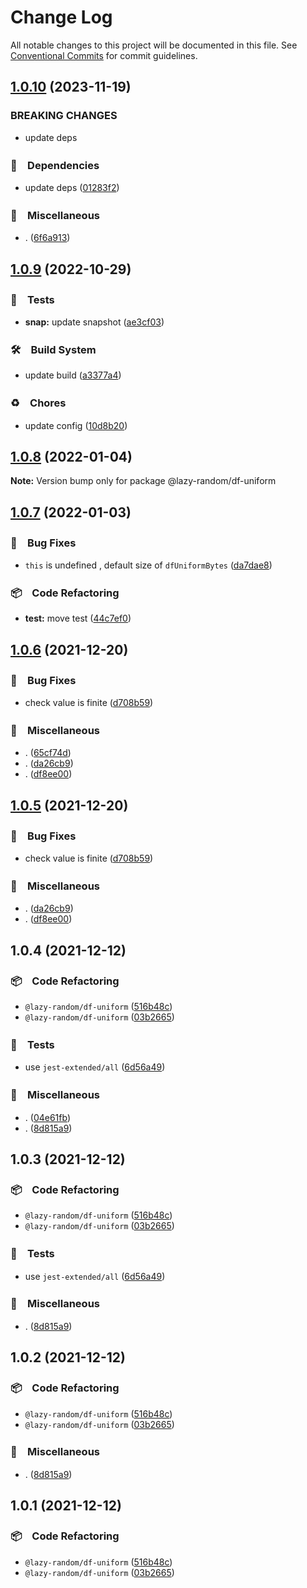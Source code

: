# Change Log

All notable changes to this project will be documented in this file.
See [Conventional Commits](https://conventionalcommits.org) for commit guidelines.

## [1.0.10](https://github.com/bluelovers/ws-random/compare/@lazy-random/df-uniform@1.0.9...@lazy-random/df-uniform@1.0.10) (2023-11-19)


### BREAKING CHANGES

* update deps



### 📌　Dependencies

* update deps ([01283f2](https://github.com/bluelovers/ws-random/commit/01283f2965c23c70d2e3c2d3cbdedbfe55df51e5))


### 🔖　Miscellaneous

* . ([6f6a913](https://github.com/bluelovers/ws-random/commit/6f6a9134e94200862ac5956980cf7046fd9aadac))



## [1.0.9](https://github.com/bluelovers/ws-random/compare/@lazy-random/df-uniform@1.0.8...@lazy-random/df-uniform@1.0.9) (2022-10-29)



### 🚨　Tests

* **snap:** update snapshot ([ae3cf03](https://github.com/bluelovers/ws-random/commit/ae3cf0316613a4274380981c126f2a8eadec8c8b))


### 🛠　Build System

* update build ([a3377a4](https://github.com/bluelovers/ws-random/commit/a3377a45f6e3895378d1b633d02a501464836ea1))


### ♻️　Chores

* update config ([10d8b20](https://github.com/bluelovers/ws-random/commit/10d8b20d2ebc76491ac971bf8b9280f66285e056))



## [1.0.8](https://github.com/bluelovers/ws-random/compare/@lazy-random/df-uniform@1.0.7...@lazy-random/df-uniform@1.0.8) (2022-01-04)

**Note:** Version bump only for package @lazy-random/df-uniform





## [1.0.7](https://github.com/bluelovers/ws-random/compare/@lazy-random/df-uniform@1.0.6...@lazy-random/df-uniform@1.0.7) (2022-01-03)


### 🐛　Bug Fixes

* `this` is undefined , default size of `dfUniformBytes` ([da7dae8](https://github.com/bluelovers/ws-random/commit/da7dae84f2f2ed4451effa215ab97f9cbc6ae769))


### 📦　Code Refactoring

* **test:** move test ([44c7ef0](https://github.com/bluelovers/ws-random/commit/44c7ef0062e7e91101f7a0596053548baab9e7a0))





## [1.0.6](https://github.com/bluelovers/ws-random/compare/@lazy-random/df-uniform@1.0.4...@lazy-random/df-uniform@1.0.6) (2021-12-20)


### 🐛　Bug Fixes

* check value is finite ([d708b59](https://github.com/bluelovers/ws-random/commit/d708b59be94da43908d462c441920fa352bc5d0f))


### 🔖　Miscellaneous

* . ([65cf74d](https://github.com/bluelovers/ws-random/commit/65cf74d7a39b1399cff63dd748ea79d8c0fb9a85))
* . ([da26cb9](https://github.com/bluelovers/ws-random/commit/da26cb9a5e422be346b27b7ff834d2a1a3bbe434))
* . ([df8ee00](https://github.com/bluelovers/ws-random/commit/df8ee0035628a6e2ca218f15429ab85880721f73))





## [1.0.5](https://github.com/bluelovers/ws-random/compare/@lazy-random/df-uniform@1.0.4...@lazy-random/df-uniform@1.0.5) (2021-12-20)


### 🐛　Bug Fixes

* check value is finite ([d708b59](https://github.com/bluelovers/ws-random/commit/d708b59be94da43908d462c441920fa352bc5d0f))


### 🔖　Miscellaneous

* . ([da26cb9](https://github.com/bluelovers/ws-random/commit/da26cb9a5e422be346b27b7ff834d2a1a3bbe434))
* . ([df8ee00](https://github.com/bluelovers/ws-random/commit/df8ee0035628a6e2ca218f15429ab85880721f73))





## 1.0.4 (2021-12-12)


### 📦　Code Refactoring

* `@lazy-random/df-uniform` ([516b48c](https://github.com/bluelovers/ws-random/commit/516b48c22c55a8f22e812d7ca60f62f73fe397a7))
* `@lazy-random/df-uniform` ([03b2665](https://github.com/bluelovers/ws-random/commit/03b266563e129611f797549688d563e0b8798df9))


### 🚨　Tests

* use `jest-extended/all` ([6d56a49](https://github.com/bluelovers/ws-random/commit/6d56a49e94ec701cd8744632a04871cba4e59ea8))


### 🔖　Miscellaneous

* . ([04e61fb](https://github.com/bluelovers/ws-random/commit/04e61fb160f654f1f2f6efe95f63d900ed2449e3))
* . ([8d815a9](https://github.com/bluelovers/ws-random/commit/8d815a9451f12cabc9b81680e463d429c45f2506))





## 1.0.3 (2021-12-12)


### 📦　Code Refactoring

* `@lazy-random/df-uniform` ([516b48c](https://github.com/bluelovers/ws-random/commit/516b48c22c55a8f22e812d7ca60f62f73fe397a7))
* `@lazy-random/df-uniform` ([03b2665](https://github.com/bluelovers/ws-random/commit/03b266563e129611f797549688d563e0b8798df9))


### 🚨　Tests

* use `jest-extended/all` ([6d56a49](https://github.com/bluelovers/ws-random/commit/6d56a49e94ec701cd8744632a04871cba4e59ea8))


### 🔖　Miscellaneous

* . ([8d815a9](https://github.com/bluelovers/ws-random/commit/8d815a9451f12cabc9b81680e463d429c45f2506))





## 1.0.2 (2021-12-12)


### 📦　Code Refactoring

* `@lazy-random/df-uniform` ([516b48c](https://github.com/bluelovers/ws-random/commit/516b48c22c55a8f22e812d7ca60f62f73fe397a7))
* `@lazy-random/df-uniform` ([03b2665](https://github.com/bluelovers/ws-random/commit/03b266563e129611f797549688d563e0b8798df9))


### 🔖　Miscellaneous

* . ([8d815a9](https://github.com/bluelovers/ws-random/commit/8d815a9451f12cabc9b81680e463d429c45f2506))





## 1.0.1 (2021-12-12)


### 📦　Code Refactoring

* `@lazy-random/df-uniform` ([516b48c](https://github.com/bluelovers/ws-random/commit/516b48c22c55a8f22e812d7ca60f62f73fe397a7))
* `@lazy-random/df-uniform` ([03b2665](https://github.com/bluelovers/ws-random/commit/03b266563e129611f797549688d563e0b8798df9))
